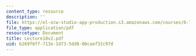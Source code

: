 ```yaml
---
content_type: resource
description: ''
file: https://ol-ocw-studio-app-production.s3.amazonaws.com/courses/6-772-compound-semiconductor-devices-spring-2003/b269f8ff713e1d735dd800caef32c97d_Lecture18v2.pdf
file_type: application/pdf
resourcetype: Document
title: Lecture18v2.pdf
uid: b269f8ff-713e-1d73-5dd8-00caef32c97d
---
```

